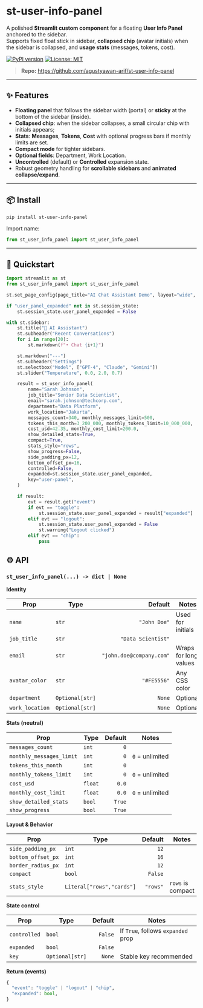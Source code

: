# st-user-info-panel

A polished **Streamlit custom component** for a floating **User Info Panel** anchored to the sidebar.  
Supports fixed float stick in sidebar, **collapsed chip** (avatar initials) when the sidebar is collapsed, and **usage stats** (messages, tokens, cost).

[![PyPI version](https://img.shields.io/pypi/v/st-user-info-panel.svg)](https://pypi.org/project/st-user-info-panel/)
[![License: MIT](https://img.shields.io/badge/License-MIT-green.svg)](LICENSE)

> **Repo:** https://github.com/agustyawan-arif/st-user-info-panel

---

## ✨ Features

- **Floating panel** that follows the sidebar width (portal) or **sticky** at the bottom of the sidebar (inside).
- **Collapsed chip**: when the sidebar collapses, a small circular chip with initials appears;
- **Stats**: **Messages**, **Tokens**, **Cost** with optional progress bars if monthly limits are set.
- **Compact mode** for tighter sidebars.
- **Optional fields**: Department, Work Location.
- **Uncontrolled** (default) or **Controlled** expansion state.
- Robust geometry handling for **scrollable sidebars** and **animated collapse/expand**.

---

## 📦 Install

```bash
pip install st-user-info-panel
```

Import name:

```python
from st_user_info_panel import st_user_info_panel
```

---

## 🚀 Quickstart

```python
import streamlit as st
from st_user_info_panel import st_user_info_panel

st.set_page_config(page_title="AI Chat Assistant Demo", layout="wide", initial_sidebar_state="expanded")

if "user_panel_expanded" not in st.session_state:
    st.session_state.user_panel_expanded = False

with st.sidebar:
    st.title("🤖 AI Assistant")
    st.subheader("Recent Conversations")
    for i in range(20):
        st.markdown(f"• Chat {i+1}")

    st.markdown("---")
    st.subheader("Settings")
    st.selectbox("Model", ["GPT-4", "Claude", "Gemini"])
    st.slider("Temperature", 0.0, 2.0, 0.7)

    result = st_user_info_panel(
        name="Sarah Johnson",
        job_title="Senior Data Scientist",
        email="sarah.johnson@techcorp.com",
        department="Data Platform",
        work_location="Jakarta",
        messages_count=340, monthly_messages_limit=500,
        tokens_this_month=3_200_000, monthly_tokens_limit=10_000_000,
        cost_usd=42.35, monthly_cost_limit=200.0,
        show_detailed_stats=True,
        compact=True,
        stats_style="rows",
        show_progress=False,
        side_padding_px=12,
        bottom_offset_px=16,
        controlled=False,
        expanded=st.session_state.user_panel_expanded,
        key="user-panel",
    )

    if result:
        evt = result.get("event")
        if evt == "toggle":
            st.session_state.user_panel_expanded = result["expanded"]
        elif evt == "logout":
            st.session_state.user_panel_expanded = False
            st.warning("Logout clicked")
        elif evt == "chip":
            pass
```

## ⚙️ API

### `st_user_info_panel(...) -> dict | None`

**Identity**

| Prop            | Type            |                  Default | Notes                 |
| --------------- | --------------- | -----------------------: | --------------------- |
| `name`          | `str`           |             `"John Doe"` | Used for initials     |
| `job_title`     | `str`           |       `"Data Scientist"` |                       |
| `email`         | `str`           | `"john.doe@company.com"` | Wraps for long values |
| `avatar_color`  | `str`           |              `"#FE5556"` | Any CSS color         |
| `department`    | `Optional[str]` |                   `None` | Optional              |
| `work_location` | `Optional[str]` |                   `None` | Optional              |

**Stats (neutral)**

| Prop                     | Type    | Default | Notes           |
| ------------------------ | ------- | ------: | --------------- |
| `messages_count`         | `int`   |     `0` |                 |
| `monthly_messages_limit` | `int`   |     `0` | `0` = unlimited |
| `tokens_this_month`      | `int`   |     `0` |                 |
| `monthly_tokens_limit`   | `int`   |     `0` | `0` = unlimited |
| `cost_usd`               | `float` |   `0.0` |                 |
| `monthly_cost_limit`     | `float` |   `0.0` | `0` = unlimited |
| `show_detailed_stats`    | `bool`  |  `True` |                 |
| `show_progress`          | `bool`  |  `True` |                 |

**Layout & Behavior**

| Prop               | Type                      |  Default | Notes             |
| ------------------ | ------------------------- | -------: | ----------------- |
| `side_padding_px`  | `int`                     |     `12` |                   |
| `bottom_offset_px` | `int`                     |     `16` |                   |
| `border_radius_px` | `int`                     |     `12` |                   |
| `compact`          | `bool`                    |  `False` |                   |
| `stats_style`      | `Literal["rows","cards"]` | `"rows"` | `rows` is compact |

**State control**

| Prop         | Type            | Default | Notes                              |
| ------------ | --------------- | ------: | ---------------------------------- |
| `controlled` | `bool`          | `False` | If `True`, follows `expanded` prop |
| `expanded`   | `bool`          | `False` |                                    |
| `key`        | `Optional[str]` |  `None` | Stable key recommended             |

**Return (events)**

```python
{
  "event": "toggle" | "logout" | "chip",
  "expanded": bool,
}
```
